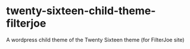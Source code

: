 # twenty-sixteen-child-theme-filterjoe
A wordpress child theme of the Twenty Sixteen theme (for FilterJoe site)
